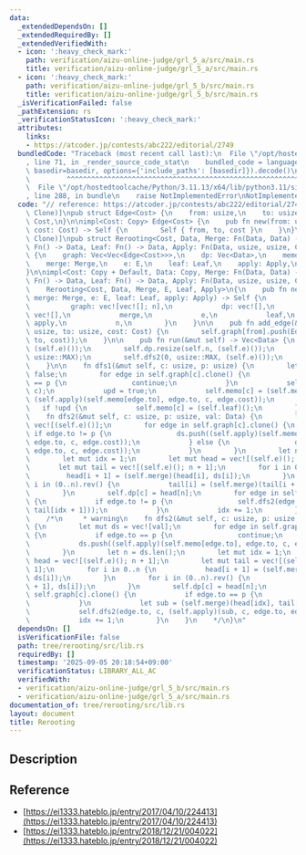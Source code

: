 ```yaml
---
data:
  _extendedDependsOn: []
  _extendedRequiredBy: []
  _extendedVerifiedWith:
  - icon: ':heavy_check_mark:'
    path: verification/aizu-online-judge/grl_5_a/src/main.rs
    title: verification/aizu-online-judge/grl_5_a/src/main.rs
  - icon: ':heavy_check_mark:'
    path: verification/aizu-online-judge/grl_5_b/src/main.rs
    title: verification/aizu-online-judge/grl_5_b/src/main.rs
  _isVerificationFailed: false
  _pathExtension: rs
  _verificationStatusIcon: ':heavy_check_mark:'
  attributes:
    links:
    - https://atcoder.jp/contests/abc222/editorial/2749
  bundledCode: "Traceback (most recent call last):\n  File \"/opt/hostedtoolcache/Python/3.11.13/x64/lib/python3.11/site-packages/onlinejudge_verify/documentation/build.py\"\
    , line 71, in _render_source_code_stat\n    bundled_code = language.bundle(stat.path,\
    \ basedir=basedir, options={'include_paths': [basedir]}).decode()\n          \
    \         ^^^^^^^^^^^^^^^^^^^^^^^^^^^^^^^^^^^^^^^^^^^^^^^^^^^^^^^^^^^^^^^^^^^^^^^^^^^^^^^^^\n\
    \  File \"/opt/hostedtoolcache/Python/3.11.13/x64/lib/python3.11/site-packages/onlinejudge_verify/languages/rust.py\"\
    , line 288, in bundle\n    raise NotImplementedError\nNotImplementedError\n"
  code: "// reference: https://atcoder.jp/contests/abc222/editorial/2749\n\n#[derive(Debug,\
    \ Clone)]\npub struct Edge<Cost> {\n    from: usize,\n    to: usize,\n    cost:\
    \ Cost,\n}\n\nimpl<Cost: Copy> Edge<Cost> {\n    pub fn new(from: usize, to: usize,\
    \ cost: Cost) -> Self {\n        Self { from, to, cost }\n    }\n}\n\n#[derive(Debug,\
    \ Clone)]\npub struct Rerooting<Cost, Data, Merge: Fn(Data, Data) -> Data, E:\
    \ Fn() -> Data, Leaf: Fn() -> Data, Apply: Fn(Data, usize, usize, Cost) -> Data>\
    \ {\n    graph: Vec<Vec<Edge<Cost>>>,\n    dp: Vec<Data>,\n    memo: Vec<Data>,\n\
    \    merge: Merge,\n    e: E,\n    leaf: Leaf,\n    apply: Apply,\n    n: usize,\n\
    }\n\nimpl<Cost: Copy + Default, Data: Copy, Merge: Fn(Data, Data) -> Data, E:\
    \ Fn() -> Data, Leaf: Fn() -> Data, Apply: Fn(Data, usize, usize, Cost) -> Data>\n\
    \    Rerooting<Cost, Data, Merge, E, Leaf, Apply>\n{\n    pub fn new(n: usize,\
    \ merge: Merge, e: E, leaf: Leaf, apply: Apply) -> Self {\n        Self {\n  \
    \          graph: vec![vec![]; n],\n            dp: vec![],\n            memo:\
    \ vec![],\n            merge,\n            e,\n            leaf,\n           \
    \ apply,\n            n,\n        }\n    }\n\n    pub fn add_edge(&mut self, from:\
    \ usize, to: usize, cost: Cost) {\n        self.graph[from].push(Edge::new(from,\
    \ to, cost));\n    }\n\n    pub fn run(&mut self) -> Vec<Data> {\n        self.memo.resize(self.n,\
    \ (self.e)());\n        self.dp.resize(self.n, (self.e)());\n        self.dfs1(0,\
    \ usize::MAX);\n        self.dfs2(0, usize::MAX, (self.e)());\n        self.dp.clone()\n\
    \    }\n\n    fn dfs1(&mut self, c: usize, p: usize) {\n        let mut upd =\
    \ false;\n        for edge in self.graph[c].clone() {\n            if edge.to\
    \ == p {\n                continue;\n            }\n            self.dfs1(edge.to,\
    \ c);\n            upd = true;\n            self.memo[c] = (self.merge)(self.memo[c],\
    \ (self.apply)(self.memo[edge.to], edge.to, c, edge.cost));\n        }\n     \
    \   if !upd {\n            self.memo[c] = (self.leaf)();\n        }\n    }\n\n\
    \    fn dfs2(&mut self, c: usize, p: usize, val: Data) {\n        let mut ds =\
    \ vec![(self.e)()];\n        for edge in self.graph[c].clone() {\n           \
    \ if edge.to != p {\n                ds.push((self.apply)(self.memo[edge.to],\
    \ edge.to, c, edge.cost));\n            } else {\n                ds.push((self.apply)(val,\
    \ edge.to, c, edge.cost));\n            }\n        }\n        let n = ds.len();\n\
    \        let mut idx = 1;\n        let mut head = vec![(self.e)(); n + 1];\n \
    \       let mut tail = vec![(self.e)(); n + 1];\n        for i in 0..n {\n   \
    \         head[i + 1] = (self.merge)(head[i], ds[i]);\n        }\n        for\
    \ i in (0..n).rev() {\n            tail[i] = (self.merge)(tail[i + 1], ds[i]);\n\
    \        }\n        self.dp[c] = head[n];\n        for edge in self.graph[c].clone()\
    \ {\n            if edge.to != p {\n                self.dfs2(edge.to, c, (self.merge)(head[idx],\
    \ tail[idx + 1]));\n            }\n            idx += 1;\n        }\n    }\n\n\
    \    /*\n     * warning\n    fn dfs2(&mut self, c: usize, p: usize, val: Data)\
    \ {\n        let mut ds = vec![val];\n        for edge in self.graph[c].clone()\
    \ {\n            if edge.to == p {\n                continue;\n            }\n\
    \            ds.push((self.apply)(self.memo[edge.to], edge.to, c, edge.cost));\n\
    \        }\n        let n = ds.len();\n        let mut idx = 1;\n        let mut\
    \ head = vec![(self.e)(); n + 1];\n        let mut tail = vec![(self.e)(); n +\
    \ 1];\n        for i in 0..n {\n            head[i + 1] = (self.merge)(head[i],\
    \ ds[i]);\n        }\n        for i in (0..n).rev() {\n            tail[i] = (self.merge)(tail[i\
    \ + 1], ds[i]);\n        }\n        self.dp[c] = head[n];\n        for edge in\
    \ self.graph[c].clone() {\n            if edge.to == p {\n                continue;\n\
    \            }\n            let sub = (self.merge)(head[idx], tail[idx + 1]);\n\
    \            self.dfs2(edge.to, c, (self.apply)(sub, c, edge.to, edge.cost));\n\
    \            idx += 1;\n        }\n    }\n    */\n}\n"
  dependsOn: []
  isVerificationFile: false
  path: tree/rerooting/src/lib.rs
  requiredBy: []
  timestamp: '2025-09-05 20:18:54+09:00'
  verificationStatus: LIBRARY_ALL_AC
  verifiedWith:
  - verification/aizu-online-judge/grl_5_b/src/main.rs
  - verification/aizu-online-judge/grl_5_a/src/main.rs
documentation_of: tree/rerooting/src/lib.rs
layout: document
title: Rerooting
---
```


## Description

## Reference
- [https://ei1333.hateblo.jp/entry/2017/04/10/224413](https://ei1333.hateblo.jp/entry/2017/04/10/224413)
- [https://ei1333.hateblo.jp/entry/2018/12/21/004022](https://ei1333.hateblo.jp/entry/2018/12/21/004022)
